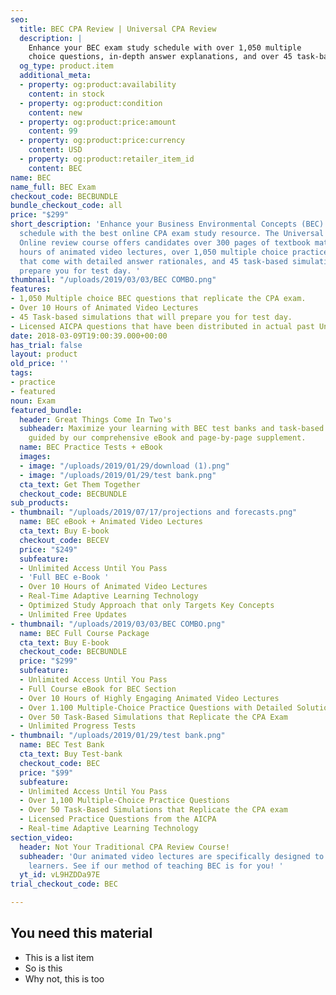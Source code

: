 ```yaml
---
seo:
  title: BEC CPA Review | Universal CPA Review
  description: |
    Enhance your BEC exam study schedule with over 1,050 multiple
    choice questions, in-depth answer explanations, and over 45 task-based simulations replicating your real exam experience.
  og_type: product.item
  additional_meta:
  - property: og:product:availability
    content: in stock
  - property: og:product:condition
    content: new
  - property: og:product:price:amount
    content: 99
  - property: og:product:price:currency
    content: USD
  - property: og:product:retailer_item_id
    content: BEC
name: BEC
name_full: BEC Exam
checkout_code: BECBUNDLE
bundle_checkout_code: all
price: "$299"
short_description: 'Enhance your Business Environmental Concepts (BEC) exam study
  schedule with the best online CPA exam study resource. The Universal CPA Review
  Online review course offers candidates over 300 pages of textbook materials, 10
  hours of animated video lectures, over 1,050 multiple choice practice questions
  that come with detailed answer rationales, and 45 task-based simulations to better
  prepare you for test day. '
thumbnail: "/uploads/2019/03/03/BEC COMBO.png"
features:
- 1,050 Multiple choice BEC questions that replicate the CPA exam.
- Over 10 Hours of Animated Video Lectures
- 45 Task-based simulations that will prepare you for test day.
- Licensed AICPA questions that have been distributed in actual past Uniform CPA Exams.
date: 2018-03-09T19:00:39.000+00:00
has_trial: false
layout: product
old_price: ''
tags:
- practice
- featured
noun: Exam
featured_bundle:
  header: Great Things Come In Two's
  subheader: Maximize your learning with BEC test banks and task-based simulations,
    guided by our comprehensive eBook and page-by-page supplement.
  name: BEC Practice Tests + eBook
  images:
  - image: "/uploads/2019/01/29/download (1).png"
  - image: "/uploads/2019/01/29/test bank.png"
  cta_text: Get Them Together
  checkout_code: BECBUNDLE
sub_products:
- thumbnail: "/uploads/2019/07/17/projections and forecasts.png"
  name: BEC eBook + Animated Video Lectures
  cta_text: Buy E-book
  checkout_code: BECEV
  price: "$249"
  subfeature:
  - Unlimited Access Until You Pass
  - 'Full BEC e-Book '
  - Over 10 Hours of Animated Video Lectures
  - Real-Time Adaptive Learning Technology
  - Optimized Study Approach that only Targets Key Concepts
  - Unlimited Free Updates
- thumbnail: "/uploads/2019/03/03/BEC COMBO.png"
  name: BEC Full Course Package
  cta_text: Buy E-book
  checkout_code: BECBUNDLE
  price: "$299"
  subfeature:
  - Unlimited Access Until You Pass
  - Full Course eBook for BEC Section
  - Over 10 Hours of Highly Engaging Animated Video Lectures
  - Over 1.100 Multiple-Choice Practice Questions with Detailed Solution Explanations
  - Over 50 Task-Based Simulations that Replicate the CPA Exam
  - Unlimited Progress Tests
- thumbnail: "/uploads/2019/01/29/test bank.png"
  name: BEC Test Bank
  cta_text: Buy Test-bank
  checkout_code: BEC
  price: "$99"
  subfeature:
  - Unlimited Access Until You Pass
  - Over 1,100 Multiple-Choice Practice Questions
  - Over 50 Task-Based Simulations that Replicate the CPA exam
  - Licensed Practice Questions from the AICPA
  - Real-time Adaptive Learning Technology
section_video:
  header: Not Your Traditional CPA Review Course!
  subheader: 'Our animated video lectures are specifically designed to help visual
    learners. See if our method of teaching BEC is for you! '
  yt_id: vL9HZDDa97E
trial_checkout_code: BEC

---
```

## You need this material
* This is a list item
* So is this
* Why not, this is too